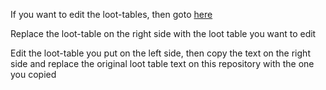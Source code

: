 If you want to edit the loot-tables, then goto <a href="https://misode.github.io/loot-table/">here</a>

Replace the loot-table on the right side with the loot table you want to edit

Edit the loot-table you put on the left side, then copy the text on the right side and replace the original loot table text on this repository with the one you copied
